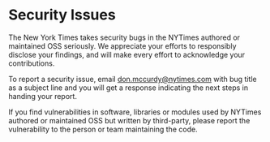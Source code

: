 # Security Issues

The New York Times takes security bugs in the NYTimes authored or maintained OSS seriously. We appreciate your efforts to responsibly disclose your findings, and will make every effort to acknowledge your contributions.

To report a security issue, email [don.mccurdy@nytimes.com](mailto:don.mccurdy@nytimes.com) with bug title as a subject line and you will get a response indicating the next steps in handing your report.

If you find vulnerabilities in software, libraries or modules used by NYTimes authored or maintained OSS but written by third-party, please report the vulnerability to the person or team maintaining the code.
